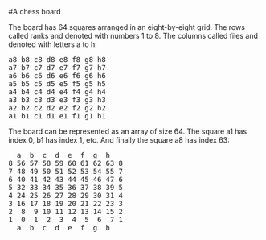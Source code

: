#A chess board

The board has 64 squares arranged in an eight-by-eight grid.
The rows called ranks and denoted with numbers 1 to 8.
The columns called files and denoted with letters a to h:

<pre>
a8 b8 c8 d8 e8 f8 g8 h8 
a7 b7 c7 d7 e7 f7 g7 h7 
a6 b6 c6 d6 e6 f6 g6 h6 
a5 b5 c5 d5 e5 f5 g5 h5 
a4 b4 c4 d4 e4 f4 g4 h4 
a3 b3 c3 d3 e3 f3 g3 h3 
a2 b2 c2 d2 e2 f2 g2 h2 
a1 b1 c1 d1 e1 f1 g1 h1 
</pre>

The board can be represented as an array of size 64.
The square a1 has index 0, b1 has index 1, etc.
And finally the square a8 has index 63:

<pre>
  a  b  c  d  e  f  g  h  
8 56 57 58 59 60 61 62 63 8
7 48 49 50 51 52 53 54 55 7
6 40 41 42 43 44 45 46 47 6
5 32 33 34 35 36 37 38 39 5
4 24 25 26 27 28 29 30 31 4
3 16 17 18 19 20 21 22 23 3
2  8  9 10 11 12 13 14 15 2
1  0  1  2  3  4  5  6  7 1
  a  b  c  d  e  f  g  h  
</pre>

